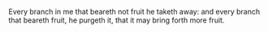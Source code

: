 Every branch in me that beareth not fruit he taketh away: and every branch that beareth fruit, he purgeth it, that it may bring forth more fruit.
